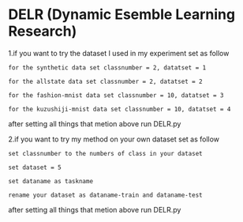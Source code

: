 # DELR (Dynamic Esemble Learning Research)

1.if you want to try the dataset I used in my experiment set as follow

    for the synthetic data set classnumber = 2, datatset = 1
  
    for the allstate data set classnumber = 2, datatset = 2
  
    for the fashion-mnist data set classnumber = 10, datatset = 3
  
    for the kuzushiji-mnist data set classnumber = 10, datatset = 4
  
after setting all things that metion above run DELR.py

2.if you want to try my method on your own dataset set as follow

    set classnumber to the numbers of class in your dataset
    
    set dataset = 5
    
    set dataname as taskname
    
    rename your dataset as dataname-train and dataname-test
    
after setting all things that metion above run DELR.py
